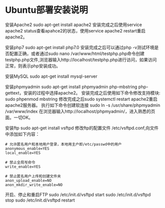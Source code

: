 # Ubuntu部署安装说明
安装Apache2
sudo apt-get install apache2
安装完成之后使用service apache2 status查看apahce2的状态，使用service apache2 restart重启apache2。

安装php7
sudo apt-get install php7.0
安装完成之后可以通过php -v测试环境是否配置正确，或者通过sudo nano /var/www/html/testphp.php命令创建testphp.php文件,浏览器输入http://localhost/testphp.php进行访问，如果访问正常，则表示php安装成功。

安装MySQL
sudo apt-get install mysql-server


安装phpmyadmin
sudo apt-get install phpmyadmin php-mbstring php-gettext，安装的过程中选择apache2。
安装完成之后使用如下命令修改支持模块:
sudo phpenmod mbstring
修改完成之后sudo systemctl restart apache2重启apache2服务器。
执行如下命令创建软连接
sudo ln -s /usr/share/phpmyadmin /var/www/index
在浏览器输入http://localhost/phpmyadmin/，进入熟悉的页面。一切OK。


安装ftp
sudo apt-get install vsftpd 
修改ftp的配置文件 /etc/vsftpd.conf,向文件中添加如下内容：
```
# 允许匿名用户和本地用户登录，本地用主户即/etc/passwd中的用户
anonymous_enable=YES
local_enable=YES

# 禁止全局写命令
write_enable=YES

# 禁止匿名用户上传和创建文件夹
anon_upload_enable=NO
anon_mkdir_write_enable=NO
```
开启、停止和重启FTP
sudo /etc/init.d/vsftpd start
sudo /etc/init.d/vsftpd stop
sudo /etc/init.d/vsftpd restart




